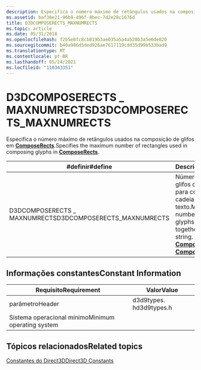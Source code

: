 ```yaml
---
description: Especifica o número máximo de retângulos usados na composição de glifos em ComposeRects.
ms.assetid: baf38e21-96b9-496f-8bec-7d2e28c1676d
title: D3DCOMPOSERECTS_MAXNUMRECTS
ms.topic: article
ms.date: 05/31/2018
ms.openlocfilehash: f2b5e8fc8cb819b3ae035a5a4a520b3a5e6de820
ms.sourcegitcommit: b40a986d5ded926ae7617119cdd35d99b533bad9
ms.translationtype: MT
ms.contentlocale: pt-BR
ms.lasthandoff: 05/24/2021
ms.locfileid: "110343351"
---
```

# <a name="d3dcomposerects_maxnumrects"></a><span data-ttu-id="3450f-103">D3DCOMPOSERECTS \_ MAXNUMRECTS</span><span class="sxs-lookup"><span data-stu-id="3450f-103">D3DCOMPOSERECTS\_MAXNUMRECTS</span></span>

<span data-ttu-id="3450f-104">Especifica o número máximo de retângulos usados na composição de glifos em [**ComposeRects**](/windows/desktop/api/d3d9/nf-d3d9-idirect3ddevice9ex-composerects).</span><span class="sxs-lookup"><span data-stu-id="3450f-104">Specifies the maximum number of rectangles used in composing glyphs in [**ComposeRects**](/windows/desktop/api/d3d9/nf-d3d9-idirect3ddevice9ex-composerects).</span></span>



| <span data-ttu-id="3450f-105">\#definir</span><span class="sxs-lookup"><span data-stu-id="3450f-105">\#define</span></span>                     | <span data-ttu-id="3450f-106">Descrição</span><span class="sxs-lookup"><span data-stu-id="3450f-106">Description</span></span>                                                                                                                          |
|------------------------------|--------------------------------------------------------------------------------------------------------------------------------------|
| <span data-ttu-id="3450f-107">D3DCOMPOSERECTS \_ MAXNUMRECTS</span><span class="sxs-lookup"><span data-stu-id="3450f-107">D3DCOMPOSERECTS\_MAXNUMRECTS</span></span> | <span data-ttu-id="3450f-108">Número máximo de glifos de retângulo para compor em uma cadeia de texto.</span><span class="sxs-lookup"><span data-stu-id="3450f-108">Maximum number of rectangle glyphs to compose together in a text string.</span></span> <span data-ttu-id="3450f-109">Consulte [**ComposeRects**](/windows/desktop/api/d3d9/nf-d3d9-idirect3ddevice9ex-composerects).</span><span class="sxs-lookup"><span data-stu-id="3450f-109">See [**ComposeRects**](/windows/desktop/api/d3d9/nf-d3d9-idirect3ddevice9ex-composerects).</span></span> |



 

## <a name="constant-information"></a><span data-ttu-id="3450f-110">Informações constantes</span><span class="sxs-lookup"><span data-stu-id="3450f-110">Constant Information</span></span>



|  <span data-ttu-id="3450f-111">Requisito</span><span class="sxs-lookup"><span data-stu-id="3450f-111">Requirement</span></span>             |  <span data-ttu-id="3450f-112">Valor</span><span class="sxs-lookup"><span data-stu-id="3450f-112">Value</span></span>           |
|--------------------------|-------------|
| <span data-ttu-id="3450f-113">parâmetro</span><span class="sxs-lookup"><span data-stu-id="3450f-113">Header</span></span>                   | <span data-ttu-id="3450f-114">d3d9types. h</span><span class="sxs-lookup"><span data-stu-id="3450f-114">d3d9types.h</span></span> |
| <span data-ttu-id="3450f-115">Sistema operacional mínimo</span><span class="sxs-lookup"><span data-stu-id="3450f-115">Minimum operating system</span></span> |             |



 

## <a name="related-topics"></a><span data-ttu-id="3450f-116">Tópicos relacionados</span><span class="sxs-lookup"><span data-stu-id="3450f-116">Related topics</span></span>

<dl> <dt>

[<span data-ttu-id="3450f-117">Constantes do Direct3D</span><span class="sxs-lookup"><span data-stu-id="3450f-117">Direct3D Constants</span></span>](dx9-graphics-reference-d3d-constants.md)
</dt> </dl>

 

 



